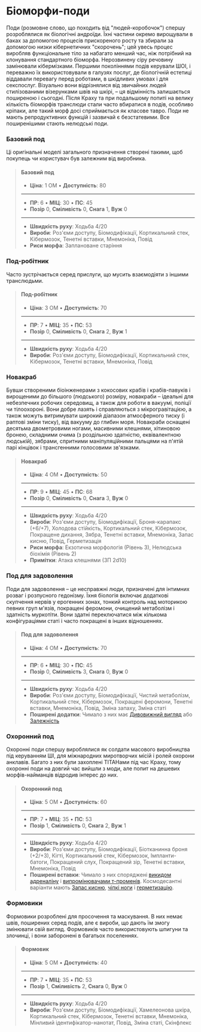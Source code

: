 # Біоморфи-поди

Поди (розмовне слово, що походить від "людей-коробочок") спершу розроблялися як біологічні андроїди. Їхні частини окремо вирощували в баках за допомогою процесів прискореного росту та збирали за допомогою низки кібернетичних "скорочень"; цей увесь процес виробляв функціональне тіло за набагато менший час, ніж потрібний на клонування стандартного біоморфа. Нерозвинену сіру речовину замінювали кібермізками. Першими поколіннями подів керували ШОІ, і переважно їх використовували в галузях послуг, де біологічній естетиці віддавали перевагу перед роботами, в шкідливих умовах і для секспослуг. Візуально вони відрізнялися від звичайних людей стилізованими візерунками швів на шкірі, – ця відмінність залишається поширеною і сьогодні. Після Краху та при подальшому попиті на велику кількість біоморфів транслюди стали часто вбиратися в подів, особливо кріпаки, але такий морф досі сприймається як класове тавро. Поди не мають репродуктивних функцій і зазвичай є безстатевими. Все поширенішими стають нелюдські поди.

</blockquote>

### Базовий под

Ці оригінальні моделі загального призначення створені такими, щоб покупець чи користувач був залежним від виробника.

<blockquote class="indent stat-list">

#### Базовий под

- **Ціна**: 1&nbsp;ОМ • **Доступність**: 80

---

- **ПР**: 6 • **МІЦ**: 30 • **ПС**: 45
- **Позір** 0, **Сміливість** 0, **Снага** 1, **Вуж** 0

---

- **Швидкість руху**: Ходьба 4/20
- **Вироби**: Роз'єми доступу, Біомодифікації, Кортикальний стек, Кібермозок, Тенетні вставки, Мнемоніка, Повід
- **Риси морфа**: Заплановане старіння

</blockquote>

### Под-робітник

Часто зустрічається серед прислуги, що мусить взаємодіяти з іншими транслюдьми.

<blockquote class="indent stat-list">

#### Под-робітник

- **Ціна**: 3&nbsp;ОМ • **Доступність**: 70

---

- **ПР**: 7 • **МІЦ**: 35 • **ПС**: 53
- **Позір** 0, **Сміливість** 0, **Снага** 2, **Вуж** 1

---

- **Швидкість руху**: Ходьба 4/20
- **Вироби**: Роз'єми доступу, Біомодифікації, Кортикальний стек, Кібермозок, Тенетні вставки, Мнемоніка, Повід

</blockquote>

### Новакраб

Бувши створеними біоінженерами з кокосових крабів і крабів-павуків і вирощеними до більшого (людського) розміру, новакраби – ідеальні для небезпечних робочих середовищ, а також для роботи в вакуумі, поліції чи тілоохороні. Вони добре лазять і справляються з мікрогравітацією, а також можуть витримувати широкий діапазон атмосферного тиску (і раптові зміни тиску), від вакууму до глибин моря. Новакраби оснащені десятьма двометровими ногами, масивними клешнями, хітиновою бронею, складними очима (з роздільною здатністю, еквівалентною людській), зябрами, спритними маніпуляційними пальцями на п'ятій парі кінцівок і трансгенними голосовими зв'язками.

<blockquote class="indent stat-list">

#### Новакраб

- **Ціна**: 4&nbsp;ОМ • **Доступність**: 50

---

- **ПР**: 9 • **МІЦ**: 45 • **ПС**: 68
- **Позір** 0, **Сміливість** 0, **Снага** 3, **Вуж** 0

---

- **Швидкість руху**: Ходьба 4/20
- **Вироби**: Роз'єми доступу, Біомодифікації, Броня-карапакс (+6/+7), Холодова стійкість, Кортикальний стек, Кібермозок, Покращене дихання, Зябра, Тенетні вставки, Мнемоніка, Запас кисню, Повід, Герметизація
- **Риси морфа**: Екзотична морфологія (Рівень 3), Нелюдська біохімія (Рівень 2)
- **Примітки**: Атака клешнями (ЗП 2d10)

</blockquote>

### Под для задоволення

Поди для задоволення – це несправжні люди, призначені для інтимних розваг і розпусного гедонізму. Їхня біологія включає додаткові скупчення нервів у ерогенних зонах, тонкий контроль над моторикою певних груп м'язів, покращені феромони, очищений метаболізм і здатність муркотіти. Вони здатні переключатися між кількома конфігураціями статі і часто покращені в інших відношеннях.

<blockquote class="indent stat-list">

#### Под для задоволення

- **Ціна**: 4&nbsp;ОМ • **Доступність**: 70

---

- **ПР**: 6 • **МІЦ**: 30 • **ПС**: 45
- **Позір** 0, **Сміливість** 3, **Снага** 0, **Вуж** 0

---

- **Швидкість руху**: Ходьба 4/20
- **Вироби**: Роз'єми доступу, Біомодифікації, Чистий метаболізм, Кортикальний стек, Кібермозок, Покращені феромони, Тенетні вставки, Мнемоніка, Повід, Зміна запаху, Зміна статі
- **Поширені додатки**: Чимало з них має [Дивовижний вигляд](../04/28-traits.md#Дивовижний-вигляд) або [Залежність](../04/28-traits.md#Залежність)

</blockquote>

### Охоронний под

Охоронні поди спершу вироблялися як солдати масового виробництва під керуванням ШІ, для міжнародних миротворчих місій і ролей охорони анклавів. Багато з них були захоплені ТІТАНами під час Краху, тому охоронні поди на довгий час вийшли з моди, але попит на дешевих морфів-найманців відродив інтерес до них.

<blockquote class="indent stat-list">

#### Охоронний под

- **Ціна**: 5&nbsp;ОМ • **Доступність**: 60

---

- **ПР**: 7 • **МІЦ**: 35 • **ПС**: 53
- **Позір** 1, **Сміливість** 0, **Снага** 2, **Вуж** 1

---

- **Швидкість руху**: Ходьба 4/20
- **Вироби**: Роз'єми доступу, Біомодифікації, Біотканинна броня (+2/+3), Кігті, Кортикальний стек, Кібермозок, Імпланти-батоги, Покращений слух, Покращений зір, Тенетні вставки, Мнемоніка, Повід
- **Поширені вставки**: Чимало з них споряджені [викидом адреналіну](../16/10-combat-augmentations.md) і [випромінювачами т-променів](../16/06-sensory-augmentations.md). Космодесантні варіанти мають [Запас кисню](../16/11-physical-augmentations.md), [чіпкі ноги](../16/11-physical-augmentations.md) і [герметизацію](../16/11-physical-augmentations.md).

</blockquote>

### Формовики

Формовики розроблені для просочення та маскування. В них немає швів, поширених серед подів, але є вироби, що дають їм змогу змінювати свій вигляд. Формовиків часто використовують шпигуни та злочинці, і вони заборонені в багатьох поселеннях.

<blockquote class="indent stat-list">

#### Формовик

- **Ціна**: 5&nbsp;ОМ • **Доступність**: 40

---

- **ПР**: 7 • **МІЦ**: 35 • **ПС**: 53
- **Позір** 1, **Сміливість** 2, **Снага** 0, **Вуж** 0

---

- **Швидкість руху**: Ходьба 4/20
- **Вироби**: Роз'єми доступу, Біомодифікації, Хамелеонова шкіра, Кортикальний стек, Кібермозок, Тенетні вставки, Мнемоніка, Мінливий ідентифікатор-нанотат, Повід, Зміна статі, Скінфлекс

</blockquote>
